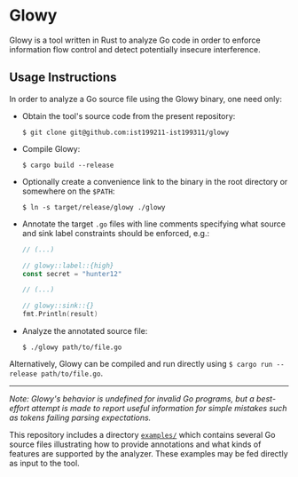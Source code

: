 # Glowy

Glowy is a tool written in Rust to analyze Go code in order to enforce information flow control and detect potentially insecure interference.

## Usage Instructions

In order to analyze a Go source file using the Glowy binary, one need only:

-   Obtain the tool's source code from the present repository:

    `$ git clone git@github.com:ist199211-ist199311/glowy`

-   Compile Glowy:

    `$ cargo build --release`

-   Optionally create a convenience link to the binary in the root directory or
    somewhere on the `$PATH`:

    `$ ln -s target/release/glowy ./glowy`

-   Annotate the target `.go` files with line comments specifying what source and
    sink label constraints should be enforced, e.g.:

    ```go
    // (...)

    // glowy::label::{high}
    const secret = "hunter12"

    // (...)

    // glowy::sink::{}
    fmt.Println(result)
    ```

-   Analyze the annotated source file:

    `$ ./glowy path/to/file.go`

Alternatively, Glowy can be compiled and run directly using `$ cargo run --release path/to/file.go`.

---

_Note: Glowy's behavior is undefined for invalid Go programs, but a best-effort
attempt is made to report useful information for simple mistakes such as tokens
failing parsing expectations._

This repository includes a directory [`examples/`](/examples) which contains several Go
source files illustrating how to provide annotations and what kinds of features
are supported by the analyzer. These examples may be fed directly as input to
the tool.
